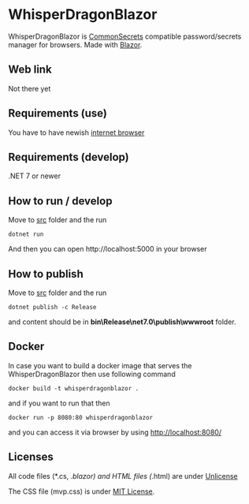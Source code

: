 # WhisperDragonBlazor
 WhisperDragonBlazor is [CommonSecrets](https://github.com/mcraiha/CommonSecrets) compatible password/secrets manager for browsers. Made with [Blazor](https://dotnet.microsoft.com/apps/aspnet/web-apps/blazor).

## Web link
Not there yet

## Requirements (use)

You have to have newish [internet browser](https://docs.microsoft.com/en-us/aspnet/core/blazor/supported-platforms?view=aspnetcore-6.0)

## Requirements (develop)

.NET 7 or newer

## How to run / develop
Move to [src](src) folder and the run
```
dotnet run
```
  
And then you can open http://localhost:5000 in your browser

## How to publish
Move to [src](src) folder and the run
```
dotnet publish -c Release
```
  
and content should be in **bin\Release\net7.0\publish\wwwroot** folder.

## Docker

In case you want to build a docker image that serves the WhisperDragonBlazor then use following command
```
docker build -t whisperdragonblazor .
```

and if you want to run that then

```
docker run -p 8080:80 whisperdragonblazor
```
and you can access it via browser by using [http://localhost:8080/](http://localhost:8080/)
## Licenses

All code files (*.cs, *.blazor) and HTML files (*.html) are under [Unlicense](https://unlicense.org/)

The CSS file (mvp.css) is under [MIT License](https://github.com/andybrewer/mvp/blob/master/LICENSE).